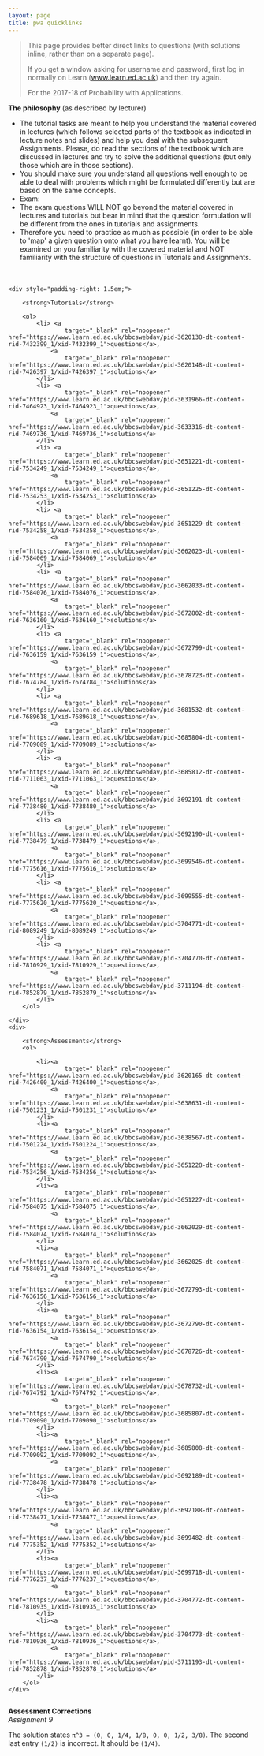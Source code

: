 ```yaml
---
layout: page
title: pwa quicklinks
---
```


> This page provides better direct links to questions (with solutions inline, rather than on a separate page).
>
> If you get a window asking for username and password, first log in normally on Learn (www.learn.ed.ac.uk) and then try
again.
>
> For the 2017-18 of Probability with Applications.

**The philosophy** (as described by lecturer)

- The tutorial tasks are meant to help you understand the material covered in lectures (which follows selected parts of
the textbook as indicated in lecture notes and slides) and help you deal with the subsequent Assignments. Please, do
read the sections of the textbook which are discussed in lectures and try to solve the additional questions (but only
those which are in those sections).
- You should make sure you understand all questions well enough to be able to deal with problems which might be
formulated differently but are based on the same concepts.
- Exam:
- The exam questions WILL NOT go beyond the material covered in lectures and tutorials but bear in mind that the
question formulation will be different from the ones in tutorials and assignments.
- Therefore you need to practice as much as possible (in order to be able to 'map' a given question onto what you have
learnt). You will be examined on you familiarity with the covered material and NOT familiarity with the structure of
questions in Tutorials and Assignments.

<div style="display:flex; flex-wrap: wrap; padding-top: 1.5em; justify-content: space-evenly;">

    <div style="padding-right: 1.5em;">

        <strong>Tutorials</strong>

        <ol>
            <li> <a
                    target="_blank" rel="noopener" href="https://www.learn.ed.ac.uk/bbcswebdav/pid-3620138-dt-content-rid-7432399_1/xid-7432399_1">questions</a>,
                <a
                    target="_blank" rel="noopener" href="https://www.learn.ed.ac.uk/bbcswebdav/pid-3620148-dt-content-rid-7426397_1/xid-7426397_1">solutions</a>
            </li>
            <li> <a
                    target="_blank" rel="noopener" href="https://www.learn.ed.ac.uk/bbcswebdav/pid-3631966-dt-content-rid-7464923_1/xid-7464923_1">questions</a>,
                <a
                    target="_blank" rel="noopener" href="https://www.learn.ed.ac.uk/bbcswebdav/pid-3633316-dt-content-rid-7469736_1/xid-7469736_1">solutions</a>
            </li>
            <li> <a
                    target="_blank" rel="noopener" href="https://www.learn.ed.ac.uk/bbcswebdav/pid-3651221-dt-content-rid-7534249_1/xid-7534249_1">questions</a>,
                <a
                    target="_blank" rel="noopener" href="https://www.learn.ed.ac.uk/bbcswebdav/pid-3651225-dt-content-rid-7534253_1/xid-7534253_1">solutions</a>
            </li>
            <li> <a
                    target="_blank" rel="noopener" href="https://www.learn.ed.ac.uk/bbcswebdav/pid-3651229-dt-content-rid-7534258_1/xid-7534258_1">questions</a>,
                <a
                    target="_blank" rel="noopener" href="https://www.learn.ed.ac.uk/bbcswebdav/pid-3662023-dt-content-rid-7584069_1/xid-7584069_1">solutions</a>
            </li>
            <li> <a
                    target="_blank" rel="noopener" href="https://www.learn.ed.ac.uk/bbcswebdav/pid-3662033-dt-content-rid-7584076_1/xid-7584076_1">questions</a>,
                <a
                    target="_blank" rel="noopener" href="https://www.learn.ed.ac.uk/bbcswebdav/pid-3672802-dt-content-rid-7636160_1/xid-7636160_1">solutions</a>
            </li>
            <li> <a
                    target="_blank" rel="noopener" href="https://www.learn.ed.ac.uk/bbcswebdav/pid-3672799-dt-content-rid-7636159_1/xid-7636159_1">questions</a>,
                <a
                    target="_blank" rel="noopener" href="https://www.learn.ed.ac.uk/bbcswebdav/pid-3678723-dt-content-rid-7674784_1/xid-7674784_1">solutions</a>
            </li>
            <li> <a
                    target="_blank" rel="noopener" href="https://www.learn.ed.ac.uk/bbcswebdav/pid-3681532-dt-content-rid-7689618_1/xid-7689618_1">questions</a>,
                <a
                    target="_blank" rel="noopener" href="https://www.learn.ed.ac.uk/bbcswebdav/pid-3685804-dt-content-rid-7709089_1/xid-7709089_1">solutions</a>
            </li>
            <li> <a
                    target="_blank" rel="noopener" href="https://www.learn.ed.ac.uk/bbcswebdav/pid-3685812-dt-content-rid-7711063_1/xid-7711063_1">questions</a>,
                <a
                    target="_blank" rel="noopener" href="https://www.learn.ed.ac.uk/bbcswebdav/pid-3692191-dt-content-rid-7738480_1/xid-7738480_1">solutions</a>
            </li>
            <li> <a
                    target="_blank" rel="noopener" href="https://www.learn.ed.ac.uk/bbcswebdav/pid-3692190-dt-content-rid-7738479_1/xid-7738479_1">questions</a>,
                <a
                    target="_blank" rel="noopener" href="https://www.learn.ed.ac.uk/bbcswebdav/pid-3699546-dt-content-rid-7775616_1/xid-7775616_1">solutions</a>
            </li>
            <li> <a
                    target="_blank" rel="noopener" href="https://www.learn.ed.ac.uk/bbcswebdav/pid-3699555-dt-content-rid-7775620_1/xid-7775620_1">questions</a>,
                <a
                    target="_blank" rel="noopener" href="https://www.learn.ed.ac.uk/bbcswebdav/pid-3704771-dt-content-rid-8089249_1/xid-8089249_1">solutions</a>
            </li>
            <li> <a
                    target="_blank" rel="noopener" href="https://www.learn.ed.ac.uk/bbcswebdav/pid-3704770-dt-content-rid-7810929_1/xid-7810929_1">questions</a>,
                <a
                    target="_blank" rel="noopener" href="https://www.learn.ed.ac.uk/bbcswebdav/pid-3711194-dt-content-rid-7852879_1/xid-7852879_1">solutions</a>
            </li>
        </ol>

    </div>
    <div>

        <strong>Assessments</strong>
        <ol>

            <li><a
                    target="_blank" rel="noopener" href="https://www.learn.ed.ac.uk/bbcswebdav/pid-3620165-dt-content-rid-7426400_1/xid-7426400_1">questions</a>,
                <a
                    target="_blank" rel="noopener" href="https://www.learn.ed.ac.uk/bbcswebdav/pid-3638631-dt-content-rid-7501231_1/xid-7501231_1">solutions</a>
            </li>
            <li><a
                    target="_blank" rel="noopener" href="https://www.learn.ed.ac.uk/bbcswebdav/pid-3638567-dt-content-rid-7501224_1/xid-7501224_1">questions</a>,
                <a
                    target="_blank" rel="noopener" href="https://www.learn.ed.ac.uk/bbcswebdav/pid-3651228-dt-content-rid-7534256_1/xid-7534256_1">solutions</a>
            </li>
            <li><a
                    target="_blank" rel="noopener" href="https://www.learn.ed.ac.uk/bbcswebdav/pid-3651227-dt-content-rid-7584075_1/xid-7584075_1">questions</a>,
                <a
                    target="_blank" rel="noopener" href="https://www.learn.ed.ac.uk/bbcswebdav/pid-3662029-dt-content-rid-7584074_1/xid-7584074_1">solutions</a>
            </li>
            <li><a
                    target="_blank" rel="noopener" href="https://www.learn.ed.ac.uk/bbcswebdav/pid-3662025-dt-content-rid-7584071_1/xid-7584071_1">questions</a>,
                <a
                    target="_blank" rel="noopener" href="https://www.learn.ed.ac.uk/bbcswebdav/pid-3672793-dt-content-rid-7636156_1/xid-7636156_1">solutions</a>
            </li>
            <li><a
                    target="_blank" rel="noopener" href="https://www.learn.ed.ac.uk/bbcswebdav/pid-3672790-dt-content-rid-7636154_1/xid-7636154_1">questions</a>,
                <a
                    target="_blank" rel="noopener" href="https://www.learn.ed.ac.uk/bbcswebdav/pid-3678726-dt-content-rid-7674790_1/xid-7674790_1">solutions</a>
            </li>
            <li><a
                    target="_blank" rel="noopener" href="https://www.learn.ed.ac.uk/bbcswebdav/pid-3678732-dt-content-rid-7674792_1/xid-7674792_1">questions</a>,
                <a
                    target="_blank" rel="noopener" href="https://www.learn.ed.ac.uk/bbcswebdav/pid-3685807-dt-content-rid-7709090_1/xid-7709090_1">solutions</a>
            </li>
            <li><a
                    target="_blank" rel="noopener" href="https://www.learn.ed.ac.uk/bbcswebdav/pid-3685808-dt-content-rid-7709092_1/xid-7709092_1">questions</a>,
                <a
                    target="_blank" rel="noopener" href="https://www.learn.ed.ac.uk/bbcswebdav/pid-3692189-dt-content-rid-7738478_1/xid-7738478_1">solutions</a>
            </li>
            <li><a
                    target="_blank" rel="noopener" href="https://www.learn.ed.ac.uk/bbcswebdav/pid-3692188-dt-content-rid-7738477_1/xid-7738477_1">questions</a>,
                <a
                    target="_blank" rel="noopener" href="https://www.learn.ed.ac.uk/bbcswebdav/pid-3699482-dt-content-rid-7775352_1/xid-7775352_1">solutions</a>
            </li>
            <li><a
                    target="_blank" rel="noopener" href="https://www.learn.ed.ac.uk/bbcswebdav/pid-3699718-dt-content-rid-7776237_1/xid-7776237_1">questions</a>,
                <a
                    target="_blank" rel="noopener" href="https://www.learn.ed.ac.uk/bbcswebdav/pid-3704772-dt-content-rid-7810935_1/xid-7810935_1">solutions</a>
            </li>
            <li><a
                    target="_blank" rel="noopener" href="https://www.learn.ed.ac.uk/bbcswebdav/pid-3704773-dt-content-rid-7810936_1/xid-7810936_1">questions</a>,
                <a
                    target="_blank" rel="noopener" href="https://www.learn.ed.ac.uk/bbcswebdav/pid-3711193-dt-content-rid-7852878_1/xid-7852878_1">solutions</a>
            </li>
        </ol>
    </div>
</div>

<strong>Assessment Corrections</strong>
<br>
<em>Assignment 9</em>
<p>
    The solution states <code>π^3 = (0, 0, 1/4, 1/8, 0, 0, 1/2, 3/8)</code>.
    The second last entry <code>(1/2)</code> is incorrect. It should be <code>(1/4)</code>.
</p>
